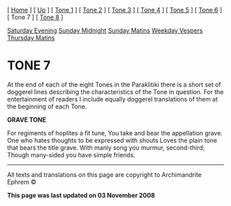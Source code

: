 \[ [Home](index.md) \] \[ [Up](oktoich.md) \] \[ [Tone 1](tone1.md) \] \[ [Tone 2](tone2.md) \] \[ [Tone 3](tone3.md) \] \[ [Tone 4](tone4.md) \] \[ [Tone 5](tone5.md) \] \[ [Tone 6](tone6.md) \] \[ Tone 7 \] \[ [Tone 8](tone8.md) \]

[Saturday Evening](sat7ec.md)
[Sunday Midnight](sun7nc.md)
[Sunday Matins](sun7mat.md)
[Weekday Vespers](weekday_vespers6.md)
[Thursday Matins](thursday%20matins.md)

TONE 7
======

At the end of each of the eight Tones in the Paraklitiki there is a short set of doggerel lines describing the characteristics of the Tone in question. For the entertainment of readers I include equally doggerel translations of them at the beginning of each Tone.

**GRAVE TONE**

For regiments of hoplites a fit tune,
You take and bear the appellation grave.
One who hates thoughts to be expressed with shouts
Loves the plain tone that bears the title grave.
With manly song you murmur, second-third;
Though many-sided you have simple friends.

------------------------------------------------------------------------

All texts and translations on this page are copyright to
Archimandrite Ephrem ©

**This page was last updated on 03 November 2008**
